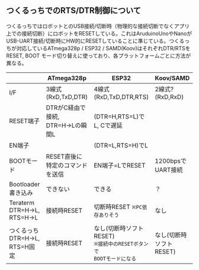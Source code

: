 ## つくるっちでのRTS/DTR制御について
つくるっちではロボットとのUSB接続/切断時（物理的な接続切断でなくアプリ上での接続切断）にロボットをRESETしている。これはAruduinoUnoやNanoがUSB-UART接続/切断時にHW的にRESETしていることに準じている。つくるっちが対応しているATmega328p / ESP32 / SAMD(Koov)はそれぞれDTR/RTSをRESET, BOOT モード切り替えに使っており、各プラットフォームごとに方法が異なる。

| |ATmega328p|ESP32|Koov/SAMD|
|---|---|---|---|
|I/F|3線式 (RxD,TxD,DTR)|4線式 (RxD,TxD,DTR,RTS)|2線式? (RxD,RxD)|
|RESET端子|DTRがC経由で接続,<br />DTR=H->Lの瞬間L|(DTR=H,RTS=L)でL, Cで遅延| |
|EN端子| |(DTR=L,RTS=H)でL| |
|BOOTモード|RESET直後に<br />特定のコマンドを送信|EN端子=LでRESET|1200bpsでUART接続|
|Bootloader書き込み|できない|できる|？|
|Teraterm<br />DTR=H->L, RTS=H->L|接続時RESET|切断時RESET `※PC依存ありそう`|なし|
|つくるっち<br />DTR=H->L, RTS=H固定|接続時RESET|なし(切断時ソフトRESET)<br />`※接続中のRESETボタンで`<br />`BOOTモードになる`|なし(切断時ソフトRESET)|

